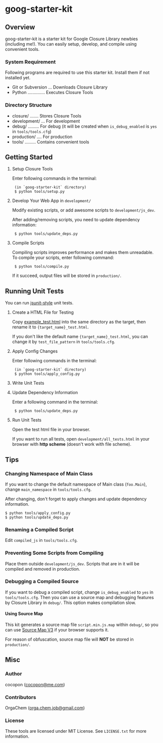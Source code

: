 goog-starter-kit
================




Overview
--------
goog-starter-kit is a starter kit for Google Closure Library newbies
(including me!).
You can easily setup, develop, and compile using convenient tools.


### System Requirement
Following programs are required to use this starter kit.
Install them if not installed yet.

- Git or Subversion ... Downloads Closure Library
- Python .............. Executes Closure Tools


### Directory Structure
- closure/ ....... Stores Closure Tools
- development/ ... For development
- debug/ ......... For debug (it will be created when `is_debug_enabled` is `yes` in `tools/tools.cfg`)
- production/ .... For production
- tools/ ......... Contains convenient tools




Getting Started
---------------
1. Setup Closure Tools

    Enter following commands in the terminal:

        (in `goog-starter-kit` directory)
        $ python tools/setup.py


2. Develop Your Web App in `development/`

    Modify existing scripts, or add awesome scripts to `development/js_dev`.

    After adding/removing scripts, you need to update dependency information:

        $ python tools/update_deps.py


3. Compile Scripts

    Compiling scripts improves performance and makes them unreadable.
    To compile your scripts, enter following command:

        $ python tools/compile.py

    If it succeed, output files will be stored in `production/`.




Running Unit Tests
------------------
You can run [jsunit-style](http://people.apache.org/~dennisbyrne/infoq/js_tdd.2.htm) unit tests.


1. Create a HTML File for Testing

    Copy [example_test.html](https://github.com/cocopon/goog-starter-kit/blob/master/development/js_dev/example_test.html) into the same directory as the target, then rename it to `{target_name}_test.html`.

    If you don't like the default name `{target_name}_test.html`, you can change it by `test_file_pattern` in `tools/tools.cfg`.


2. Apply Config Changes

    Enter following commands in the terminal:

        (in `goog-starter-kit` directory)
        $ python tools/apply_config.py


3. Write Unit Tests


4. Update Dependency Information

    Enter a following command in the terminal:

        $ python tools/update_deps.py


5. Run Unit Tests

    Open the test html file in your browser.

    If you want to run all tests, open `development/all_tests.html` in your browser with **http scheme** (doesn't work with file scheme).




Tips
----
### Changing Namespace of Main Class
If you want to change the default namespace of Main class (`foo.Main`),
change `main_namespace` in `tools/tools.cfg`.

After changing, don't forget to apply changes and update dependency information.

    $ python tools/apply_config.py
    $ python tools/update_deps.py


### Renaming a Compiled Script
Edit `compiled_js` in `tools/tools.cfg`.


### Preventing Some Scripts from Compiling
Place them outside `development/js_dev`.
Scripts that are in it will be compiled and removed in production.


### Debugging a Compiled Source
If you want to debug a compiled script, change `is_debug_enabled` to `yes` in `tools/tools.cfg`.
Then you can use a source map and debugging features by Closure Library in `debug/`.
This option makes compilation slow.


#### Using Source Map
This kit generates a source map file `script.min.js.map` within `debug/`, so you can use [Source Map V3](https://docs.google.com/document/d/1U1RGAehQwRypUTovF1KRlpiOFze0b-_2gc6fAH0KY0k/edit?pli=1) if your browser supports it.

For reason of obfuscation, source map file will **NOT** be stored in `production/`.




Misc
----
### Author
cocopon (cocopon@me.com)


### Contributors
OrgaChem (orga.chem.job@gmail.com)


### License
These tools are licensed under MIT License.
See `LICENSE.txt` for more information.
